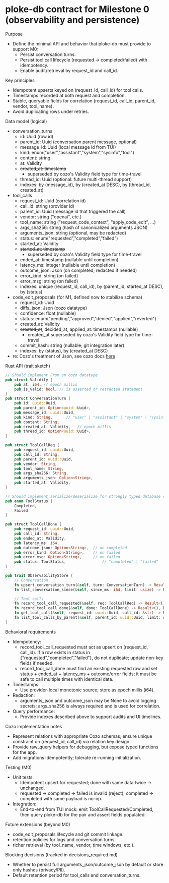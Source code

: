 # ploke-db contract for Milestone 0 (observability and persistence)

Purpose
- Define the minimal API and behavior that ploke-db must provide to support M0:
  - Persist conversation turns.
  - Persist tool call lifecycle (requested → completed/failed) with idempotency.
  - Enable audit/retrieval by request_id and call_id.

Key principles
- Idempotent upserts keyed on (request_id, call_id) for tool calls.
- Timestamps recorded at both request and completion.
- Stable, queryable fields for correlation (request_id, call_id, parent_id, vendor, tool_name).
- Avoid duplicating rows under retries.

Data model (logical)
- conversation_turns
  - id: Uuid (row id)
  - parent_id: Uuid (conversation parent message, optional)
  - message_id: Uuid (local message id from TUI)
  - kind: enum("user","assistant","system","sysinfo","tool")
  - content: string
  - at: Validity
  - ~~created_at: timestamp~~
    - superseded by cozo's Validity field type for time-travel
  - thread_id: Uuid (optional: future multi-thread support)
  - indexes: by (message_id), by (created_at DESC), by (thread_id, created_at)
- tool_calls
  - request_id: Uuid (correlation id)
  - call_id: string (provider id)
  - parent_id: Uuid (message id that triggered the call)
  - vendor: string ("openai", etc.)
  - tool_name: string ("request_code_context", "apply_code_edit", …)
  - args_sha256: string (hash of canonicalized arguments JSON)
  - arguments_json: string (optional, may be redacted)
  - status: enum("requested","completed","failed")
  - started_at: Validity
  - ~~started_at: timestamp~~
    - superseded by cozo's Validity field type for time-travel
  - ended_at: timestamp (nullable until completion)
  - latency_ms: integer (nullable until completion)
  - outcome_json: Json (on completed; redacted if needed)
  - error_kind: string (on failed)
  - error_msg: string (on failed)
  - indexes: unique (request_id, call_id), by (parent_id, started_at DESC), by (status)
- code_edit_proposals (for M1, defined now to stabilize schema)
  - request_id: Uuid
  - diffs_json: Json (cozo datatype)
  - confidence: float (nullable)
  - status: enum("pending","approved","denied","applied","reverted")
  - created_at: Validity
  - ~~created_at~~, decided_at, applied_at: timestamps (nullable)
    - created_at superseded by cozo's Validity field type for time-travel
  - commit_hash: string (nullable; git integration later)
  - indexes: by (status), by (created_at DESC)
- re: Cozo's treatment of Json, see cozo docs [here](../../../../../docs/dependency_details/cozo/types/json.md)


Rust API (trait sketch)
```rust
// Should implement From on cozo datatype
pub struct Validity {
    pub at: i64, // epoch millis
    pub is_valid: bool, // is asserted or retracted statement
}
pub struct ConversationTurn {
    pub id: uuid::Uuid,
    pub parent_id: Option<uuid::Uuid>,
    pub message_id: uuid::Uuid,
    pub kind: String,      // "user" | "assistant" | "system" | "sysinfo" | "tool"
    pub content: String,
    pub created_at: Validity,   // epoch millis
    pub thread_id: Option<uuid::Uuid>,
}

pub struct ToolCallReq {
    pub request_id: uuid::Uuid,
    pub call_id: String,
    pub parent_id: uuid::Uuid,
    pub vendor: String,
    pub tool_name: String,
    pub args_sha256: String,
    pub arguments_json: Option<String>,
    pub started_at: Validity,
}

// Should implement serialize/deserialize for strongly typed database conversion
pub enum ToolStatus {
    Completed,
    Failed
}

pub struct ToolCallDone {
    pub request_id: uuid::Uuid,
    pub call_id: String,
    pub ended_at: Validity,
    pub latency_ms: i64,
    pub outcome_json: Option<String>,  // on completed
    pub error_kind: Option<String>,    // on failed
    pub error_msg: Option<String>,     // on failed
    pub status: ToolStatus,                // "completed" | "failed"
}

pub trait ObservabilityStore {
    // Conversation
    fn upsert_conversation_turn(&self, turn: ConversationTurn) -> Result<(), DbError>;
    fn list_conversation_since(&self, since_ms: i64, limit: usize) -> Result<Vec<ConversationTurn>, DbError>;

    // Tool calls
    fn record_tool_call_requested(&self, req: ToolCallReq) -> Result<(), DbError>;
    fn record_tool_call_done(&self, done: ToolCallDone) -> Result<(), DbError>;
    fn get_tool_call(&self, request_id: uuid::Uuid, call_id: &str) -> Result<Option<(ToolCallReq, Option<ToolCallDone>)>, DbError>;
    fn list_tool_calls_by_parent(&self, parent_id: uuid::Uuid, limit: usize) -> Result<Vec<(ToolCallReq, Option<ToolCallDone>)>, DbError>;
}
```

Behavioral requirements
- Idempotency:
  - record_tool_call_requested must act as upsert on (request_id, call_id). If a row exists in status in {"requested","completed","failed"}, do not duplicate; update non-key fields if needed.
  - record_tool_call_done must find an existing requested row and set status + ended_at + latency_ms + outcome/error fields; it must be safe to call multiple times with identical data.
- Timestamps:
  - Use provider-local monotonic source; store as epoch millis (i64).
- Redaction:
  - arguments_json and outcome_json may be None to avoid logging secrets; args_sha256 is always required and is used for correlation.
- Query performance:
  - Provide indexes described above to support audits and UI timelines.

Cozo implementation notes
- Represent relations with appropriate Cozo schemas; ensure unique constraint on (request_id, call_id) via relation key design.
- Provide raw_query helpers for debugging, but expose typed functions for the app.
- Add migrations idempotently; tolerate re-running initialization.

Testing (M0)
- Unit tests:
  - Idempotent upsert for requested; done with same data twice → unchanged.
  - requested → completed → failed is invalid (reject); completed → completed with same payload is no-op.
- Integration:
  - End-to-end from TUI mock: emit ToolCallRequested/Completed, then query ploke-db for the pair and assert fields populated.

Future extensions (beyond M0)
- code_edit_proposals lifecycle and git commit linkage.
- retention policies for logs and conversation turns.
- richer retrieval (by tool_name, vendor, time windows, etc.).

Blocking decisions (tracked in decisions_required.md)
- Whether to persist full arguments_json/outcome_json by default or store only hashes (privacy/PII).
- Default retention period for tool_calls and conversation_turns.
